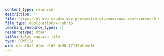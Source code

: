 ```yaml
---
content_type: resource
description: ''
file: https://ol-ocw-studio-app-production.s3.amazonaws.com/courses/8-01sc-classical-mechanics-fall-2016/d4caf0a2dfeee1d2d49817135b7eee1f_RX88J2e4W0M.srt
file_type: application/x-subrip
learning_resource_types: []
resourcetype: Other
title: 3play caption file
type: OCWFile
uid: d4caf0a2-dfee-e1d2-d498-17135b7eee1f
---
```


